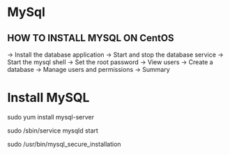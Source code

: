 # MySql
HOW TO INSTALL MYSQL ON CentOS
--------------------------------------
-> Install the database application
-> Start and stop the database service
-> Start the mysql shell
-> Set the root password
-> View users
-> Create a database
-> Manage users and permissions
-> Summary

# Install MySQL

 sudo yum install mysql-server
 
 sudo /sbin/service mysqld start
 
 sudo /usr/bin/mysql_secure_installation

